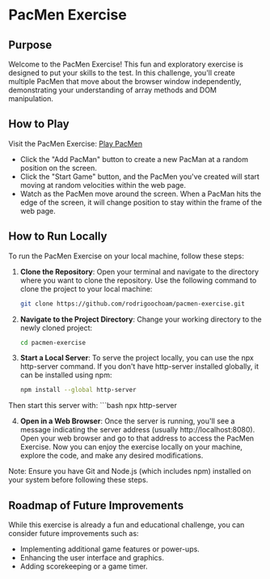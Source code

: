 # PacMen Exercise

## Purpose

Welcome to the PacMen Exercise! This fun and exploratory exercise is designed to put your skills to the test. In this challenge, you'll create multiple PacMen that move about the browser window independently, demonstrating your understanding of array methods and DOM manipulation.

## How to Play

Visit the PacMen Exercise: [Play PacMen](https://pacmen-rom.netlify.app/)

- Click the "Add PacMan" button to create a new PacMan at a random position on the screen.
- Click the "Start Game" button, and the PacMen you've created will start moving at random velocities within the web page.
- Watch as the PacMen move around the screen. When a PacMan hits the edge of the screen, it will change position to stay within the frame of the web page.

## How to Run Locally

To run the PacMen Exercise on your local machine, follow these steps:

1. **Clone the Repository**: Open your terminal and navigate to the directory where you want to clone the repository. Use the following command to clone the project to your local machine:

   ```bash
   git clone https://github.com/rodrigoochoam/pacmen-exercise.git

2. **Navigate to the Project Directory**: Change your working directory to the newly cloned project:

    ```bash
    cd pacmen-exercise

3. **Start a Local Server**: To serve the project locally, you can use the npx http-server command. If you don't have http-server installed globally, it can be installed using npm:

    ```bash
    npm install --global http-server
Then start this server with: 
    ```bash 
    npx http-server

4. **Open in a Web Browser**: Once the server is running, you'll see a message indicating the server address (usually http://localhost:8080). Open your web browser and go to that address to access the PacMen Exercise.
Now you can enjoy the exercise locally on your machine, explore the code, and make any desired modifications.

Note: Ensure you have Git and Node.js (which includes npm) installed on your system before following these steps. 

## Roadmap of Future Improvements

While this exercise is already a fun and educational challenge, you can consider future improvements such as:

- Implementing additional game features or power-ups.
- Enhancing the user interface and graphics.
- Adding scorekeeping or a game timer.


